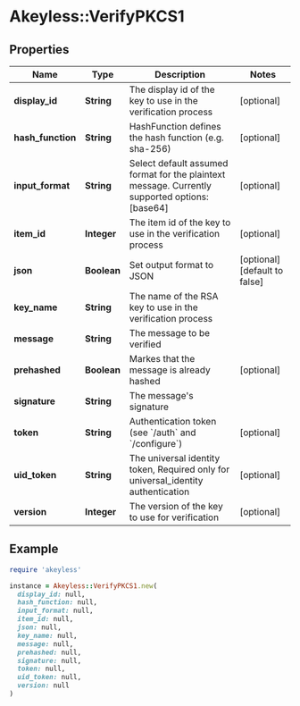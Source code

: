 # Akeyless::VerifyPKCS1

## Properties

| Name | Type | Description | Notes |
| ---- | ---- | ----------- | ----- |
| **display_id** | **String** | The display id of the key to use in the verification process | [optional] |
| **hash_function** | **String** | HashFunction defines the hash function (e.g. sha-256) | [optional] |
| **input_format** | **String** | Select default assumed format for the plaintext message. Currently supported options: [base64] | [optional] |
| **item_id** | **Integer** | The item id of the key to use in the verification process | [optional] |
| **json** | **Boolean** | Set output format to JSON | [optional][default to false] |
| **key_name** | **String** | The name of the RSA key to use in the verification process |  |
| **message** | **String** | The message to be verified |  |
| **prehashed** | **Boolean** | Markes that the message is already hashed | [optional] |
| **signature** | **String** | The message&#39;s signature |  |
| **token** | **String** | Authentication token (see &#x60;/auth&#x60; and &#x60;/configure&#x60;) | [optional] |
| **uid_token** | **String** | The universal identity token, Required only for universal_identity authentication | [optional] |
| **version** | **Integer** | The version of the key to use for verification | [optional] |

## Example

```ruby
require 'akeyless'

instance = Akeyless::VerifyPKCS1.new(
  display_id: null,
  hash_function: null,
  input_format: null,
  item_id: null,
  json: null,
  key_name: null,
  message: null,
  prehashed: null,
  signature: null,
  token: null,
  uid_token: null,
  version: null
)
```

